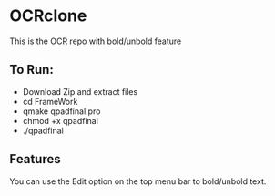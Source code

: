 # OCRclone
This is the OCR repo with bold/unbold feature

## To Run:
- Download Zip and extract files
- cd FrameWork
- qmake qpadfinal.pro
- chmod +x qpadfinal
- ./qpadfinal

## Features
You can use the Edit option on the top menu bar to bold/unbold text.
